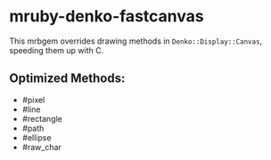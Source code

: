 # mruby-denko-fastcanvas

This mrbgem overrides drawing methods in `Denko::Display::Canvas`, speeding them up with C.

## Optimized Methods:
  - #pixel
  - #line
  - #rectangle
  - #path
  - #ellipse
  - #raw_char

